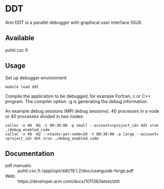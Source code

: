 # DDT

Arm DDT is a parallel debugger with graphical user interface (GUI).

## Available

puhti.csc.fi

## Usage


Set up debugger environment
```
module load ddt
```
Compile the application to be debugged, for example Fortran, c or C++ program. The compiler option -g is generating the debug information.


An example debug sessions (MPI debug sessions). 40 processes in a node or 40 processes divided in two nodes:
```
salloc -n 40 -N1 -t 00:30:00 -p small --account=<project_id> ddt srun ./debug_enabled_code
salloc -n 40 -N2 --ntasks-per-node=20 -t 00:30:00 -p large --account=<project_id> ddt srun ./debug_enabled_code
```
## Documentation

<dl>
 <dt>pdf manuals:</dt>
 <dd>puhti.csc.fi /appl/opt/ddt/19.1.2/doc/userguide-forge.pdf </dd>

<dt>Web:</dt>
 <dd> https://developer.arm.com/docs/101136/latest/ddt </dd>
</dl>
